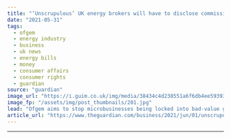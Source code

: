 ```yaml
---
title: "‘Unscrupulous’ UK energy brokers will have to disclose commission fees"
date: "2021-05-31"
tags: 
  - ofgem
  - energy industry
  - business
  - uk news
  - energy bills
  - money
  - consumer affairs
  - consumer rights
  - guardian
source: "guardian"
image_url: "https://i.guim.co.uk/img/media/38434c4d238551a6f6db4ee5939386df1e8835f5/133_350_3412_2047/master/3412.jpg?width=460&quality=85&auto=format&fit=max&s=3954b23860715d2961303abae1d9bb3b"
image_fp: "/assets/img/post_thumbnails/201.jpg"
lead: "Ofgem aims to stop microbusinesses being locked into bad-value gas and electricity contractsThe UK energy regulator will force “unscrupulous” energy brokers to come clean about the true cost of their deals by revealing their hidden commission fees to..."
article_url: "https://www.theguardian.com/business/2021/jun/01/unscrupulous-uk-energy-brokers-will-have-to-disclose-commission-fees-ofgem"
---
```


---
